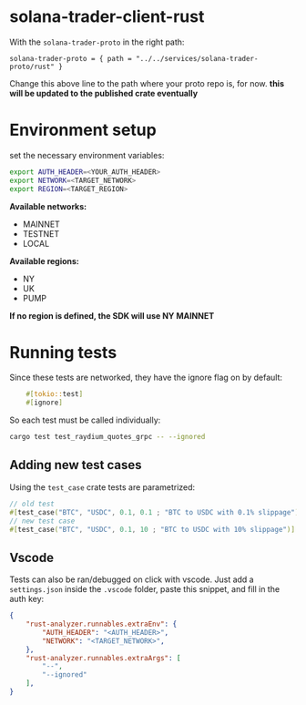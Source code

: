 # solana-trader-client-rust

With the `solana-trader-proto` in the right path:

``solana-trader-proto = { path = "../../services/solana-trader-proto/rust" }``

Change this above line to the path where your proto repo is, for now. **this will be updated to the published crate eventually**

# Environment setup
set the necessary environment variables:

```bash
export AUTH_HEADER=<YOUR_AUTH_HEADER>
export NETWORK=<TARGET_NETWORK>
export REGION=<TARGET_REGION>
```

**Available networks:**
- MAINNET
- TESTNET
- LOCAL

**Available regions:**
- NY
- UK
- PUMP

**If no region is defined, the SDK will use NY MAINNET**

# Running tests

Since these tests are networked, they have the ignore flag on by default:

```rust
    #[tokio::test]
    #[ignore]
```

So each test must be called individually:

```bash
cargo test test_raydium_quotes_grpc -- --ignored 
```


## Adding new test cases
Using the `test_case` crate tests are parametrized:

```rust
// old test
#[test_case("BTC", "USDC", 0.1, 0.1 ; "BTC to USDC with 0.1% slippage")]
// new test case
#[test_case("BTC", "USDC", 0.1, 10 ; "BTC to USDC with 10% slippage")]
```

## Vscode 
Tests can also be ran/debugged on click with vscode. 
Just add a `settings.json` inside the `.vscode` folder, paste this snippet, and fill in the auth key:

```json
{
    "rust-analyzer.runnables.extraEnv": {
        "AUTH_HEADER": "<AUTH_HEADER>",
        "NETWORK": "<TARGET_NETWORK>",
    },
    "rust-analyzer.runnables.extraArgs": [
        "--",
        "--ignored"
    ],
}
```